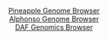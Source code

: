 <div id="Pineapple_Genome_Browser" align="center">
  <a href="https://igv.org/app/?sessionURL=blob:zZJda9swGIX_i6BlA8eW_JXYUEaSJW3S0m83WUsxii07amXJlRTni_z3qmVjNys0FxsDXUgvr_Sec_RsQUOkooKDGLg2CmyEgAXUXCxvcFUzco4rokBcYKaIBSQpiCQ8IyDeggIrjZPrM3NzrnWtYsehum5VmJfCVp6NK7wRHC.VnYnK6QvG8ExIrIVUTk_iRji0bFpLMsN1bZvZnh04OdbYwayeC66EUxNepkvzXvqrlJaEi4qk1YJp.i4gNXqMxtwu8Lfu5KabZUSpU7Ie5Ufd01H3zhsk98dh_z65OJkk4eTwhpYc64UkR6j3VLHgwO3V6ngqMRn3cyZ1f5EPcuYfeN8PB6uaSqKOUBt1fIhCPzLRUJ6T1f_k2iy6r_O8c3J2FxWrDl9Ppd_fnF1Ok8vzbHh19SffAQQ7CzCRLQwJIJvLdoyg5cHQCtyw9bZFHQvCt3SkoCB.eLSAljh7Nu0PW6DXteEFKPKyeEfHAkLmRIK4FUHYRlHkBn7bh1GEdtYWLCT7e9EOk.uoDd2u64ZpQZk2MOep4rWyMed2kxV2udkzS6p.rLjXK7IDd1gPLkZMP_vNZCo347uX0QdpWsAMf_9AY_Uzmv4Jd58RYuvZvrA1xXWYdLxbdXI7fBLnY_68vlQVVO1b9WE8.0VTCFlhbfpNxRx_8tZgSTHXptBQRWeUUb2emBTFEsTI9Qy2IBNMGA6BLGdfoAUtFMCvv_H0do.7Vw--">Pineapple Genome Browser</a>
</div>
<div id="Alphonso_Genome_Browser" align="center">
  <a href="https://igv.org/app/?sessionURL=blob:zZLtbpswGEbvxVKrTSJgQwkBKZqSNl2zLM2WjLGlqpABQ7yCTWwTQqPc.7xq0_6sUvNj0yRk4Vf.eN7jcwA7IiTlDATANpFrIgQMIDe8XeGqLsktrogEQY5LSQwgSE4EYSkBwQHkWCocLt_rnRulahlYFlV1r8Ks4KZ0TFzhR85wK82UV9YlL0uccIEVF9IaC7zjFi12vZYkuK5NfbdjulaGFbZwWW84k9yqCSviVp8X_yrFBWG8InHVlIo.BYh1Hp0xM3P8ZhStRmlKpJyRbpoNR7Pp6LMzCddv.5frcHEThf3ofEULhlUjyHClptViXnZf0nTzcFu5yfZdRBpYbWh75lydT_Y1FUQOkYcGFxC5nqfBUJaR_f_Us_7oiX3Pm_5sL_lyRbfbmXfNJlc.nztrIT99_GPfA3A0QMnTRnsA0o3wAgQNB_YN1.73fvyigQGhr.kITkFwd28AJXD6oJffHYDqam0LkGTbPIljAC4yIkDQ8yH0kO_b7oV3AX0fHY0DaET599Beh0vfg_bItvtxTkulVc5iyWppYsbMXZqbxeOJLPkqnLKvadZmZRQOxjhy2Idv4Ro.ntnj0TM0DaAvf3pA3epLMv0T714SxFTJqbJNeBfl3WSOutnNrMHXfrKcjzWc5aUeFvxZRKfhybmosNLrdUVPfzq3w4JipnRhRyVNaElVF2mSvAUBsh2tLkh5ybWLQBTJK2hAA7nw9W9FneP98Ts-">Alphonso Genome Browser</a>
</div>


<div id="DAF_Genomics_Browser" align="center">
  <a href="https://igv.org/app/?sessionURL=blob:tZFra9swFIb_i6D95JvkW2wIw13TJXhkw8YJpJSg2sexmS25kty0DfnvE17HYKOMQQeSkDiX99V5TugRhGw5QzEiFvYtjJGBZMOPOe2HDta0B4nimnYSDCSgBgGsBBSfUE2lokX2WVc2Sg0ytu2K1uYBGO_bUlrStehgSj6qBnSqSSza0xfO6FFaJe91sqI27YaGM8ltWpYgpenYA7DD_kj18TO2n1rCvh871U6qe21CG6usmmq3Lavg6S9G_oOyXu2HZJsnU30Kz6tqnqSrZOMuit2n4OOu.LLcFsH2Mm8PjKpRwDz8mvhBXW.qcXO1WrMs3eXkeqnSXeJcuNeXi6ehFSDnOMQzz8H.zENnA3W8HDUCVDYCx9gzQjIziOeZr1fXD_QMBG9RfHtnICVo.U2n356Qeh40KCThYZyYGYiLCgSKzchxQhxFxPdCz4kifDZOaBTdO5O8KbIodEhCSGDd017r1203jU8L_Rl8L4y_ddb7XzFl23TB7pcv2egknRc.NOvgMfeKC3JztZq9AcpAb36s5qKnSod.PF.x0E7r9cDULy7u.e78HQ--">DAF Genomics Browser</a>
</div>
